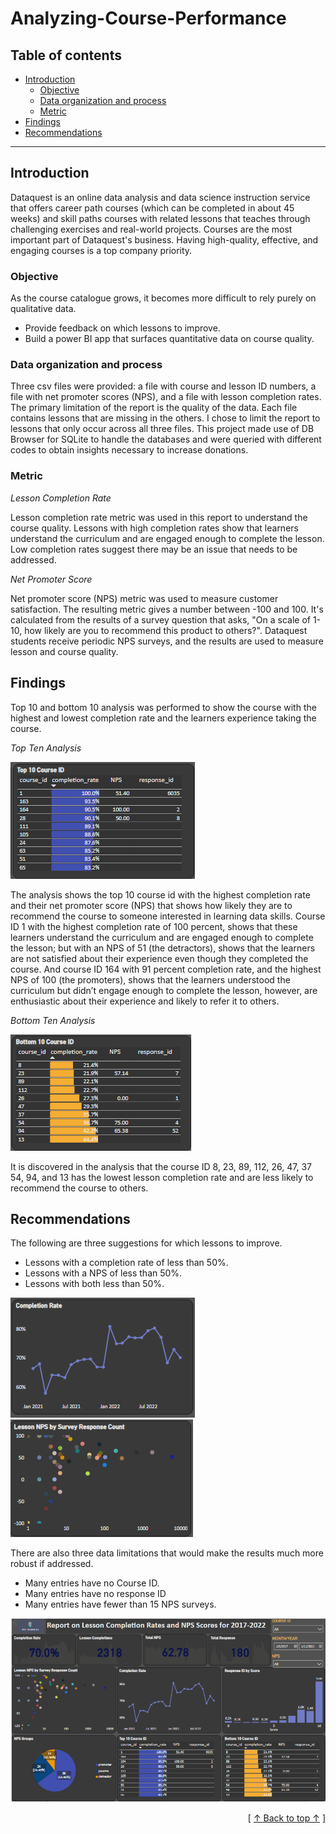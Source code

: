 # Analyzing-Course-Performance

## Table of contents
- [Introduction](#introduction)
   - [Objective](#objective)
   - [Data organization and process](#data-organization-and-process)
   - [Metric](#metric)
- [Findings](#findings)
- [Recommendations](#recommendations)


---

## Introduction
Dataquest is an online data analysis and data science instruction service that offers career path courses (which can be completed in about 45 weeks) and skill paths courses with related lessons that teaches through challenging exercises and real-world projects.
Courses are the most important part of Dataquest's business. Having high-quality, effective, and engaging courses is a top company priority. 


### Objective 
As the course catalogue grows, it becomes more difficult to rely purely on qualitative data.
-	Provide feedback on which lessons to improve.
- Build a power BI app that surfaces quantitative data on course quality.

  
### Data organization and process
Three csv files were provided: a file with course and lesson ID numbers, a file with net promoter scores (NPS), and a file with lesson completion rates. The primary limitation of the report is the quality of the data. Each file contains lessons that are missing in the others. I chose to limit the report to lessons that only occur across all three files.
This project made use of DB Browser for SQLite to handle the databases and were queried with different codes to obtain insights necessary to increase donations.

 
               
### Metric

*Lesson Completion Rate*

Lesson completion rate metric was used in this report to understand the course quality. Lessons with high completion rates show that learners understand the curriculum and are engaged enough to complete the lesson. Low completion rates suggest there may be an issue that needs to be addressed.

*Net Promoter Score*

Net promoter score (NPS) metric was used to measure customer satisfaction. The resulting metric gives a number between -100 and 100. It's calculated from the results of a survey question that asks, "On a scale of 1-10, how likely are you to recommend this product to others?". Dataquest students receive periodic NPS surveys, and the results are used to measure lesson and course quality.


## Findings
Top 10 and bottom 10 analysis was performed to show the course with the highest and lowest completion rate and the learners experience taking the course.

*Top Ten Analysis*

![Alt text](images/top_course.PNG)

The analysis shows the top 10 course id with the highest completion rate and their net promoter score (NPS) that shows how likely they are to recommend the course to someone interested in learning data skills. Course ID 1 with the highest completion rate of 100 percent, shows that these learners understand the curriculum and are engaged enough to complete the lesson; but with an NPS of 51 (the detractors), shows that the learners are not satisfied about their experience even though they completed the course. And course ID 164 with 91 percent completion rate, and the highest NPS of 100 (the promoters), shows that the learners understood the curriculum but didn’t engage enough to complete the lesson, however, are enthusiastic about their experience and likely to refer it to others. 

*Bottom Ten Analysis*

![Alt text](images/bottom_course.PNG)

It is discovered in the analysis that the course ID 8, 23, 89, 112, 26, 47, 37 54, 94, and 13 has the lowest lesson completion rate and are less likely to recommend the course to others.


## Recommendations

The following are three suggestions for which lessons to improve.

- Lessons with a completion rate of less than 50%. 
- Lessons with a NPS of less than 50%.
- Lessons with both less than 50%.


 ![Alt text](images/lesson_completion.PNG) ![Alt text](images/lesson_nps.PNG)


 There are also three data limitations that would make the results much more robust if addressed. 
- Many entries have no Course ID. 
- Many entries have no response ID 
- Many entries have fewer than 15 NPS surveys.


![Alt text](images/acp_report.png)


         
 <div align="right">[ <a href="#table-of-contents">↑ Back to top ↑</a> ]</div>
                        









